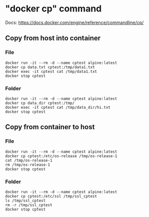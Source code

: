 # "docker cp" command

Docs: https://docs.docker.com/engine/reference/commandline/cp/

## Copy from host into container
### File
```
docker run -it --rm -d --name cptest alpine:latest
docker cp data.txt cptest:/tmp/data1.txt
docker exec -it cptest cat /tmp/data1.txt
docker stop cptest
```
### Folder
```
docker run -it --rm -d --name cptest alpine:latest
docker cp data_dir cptest:/tmp/
docker exec -it cptest cat /tmp/data_dir/hi.txt
docker stop cptest
```

## Copy from container to host
### File
```
docker run -it --rm -d --name cptest alpine:latest
docker cp cptest:/etc/os-release /tmp/os-release-1
cat /tmp/os-release-1
rm /tmp/os-release-1
docker stop cptest
```
### Folder
```
docker run -it --rm -d --name cptest alpine:latest
docker cp cptest:/etc/ssl /tmp/ssl_cptest
ls /tmp/ssl_cptest
rm -r /tmp/ssl_cptest
docker stop cptest
```
